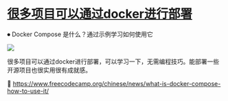 # [很多项目可以通过docker进行部署](https://github.com/jaaleng/jaaleng.github.io/issues/66)

⏺ Docker Compose 是什么？通过示例学习如何使用它

![](https://pic.superbed.cc/item/66e53c664f81018260e4b151.jpg)


很多项目可以通过docker进行部署，可以学习一下，无需编程技巧。能部署一些开源项目也很实用很有成就感。

🔗 https://www.freecodecamp.org/chinese/news/what-is-docker-compose-how-to-use-it/